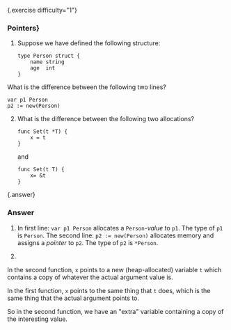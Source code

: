 {.exercise difficulty="1"}
### Pointers}

1.  Suppose we have defined the following structure:

        type Person struct {
            name string
            age	 int
        }

What is the difference between the following two lines?

    var p1 Person
    p2 := new(Person)


2.  What is the difference between the following two allocations?

        func Set(t *T) {
            x = t
        }

    and

        func Set(t T) {
            x= &t
        }


{.answer}
### Answer
1.  In first line: `var p1 Person` allocates a
`Person`-*value* to `p1`. The type of `p1` is `Person`.
The second line: `p2 := new(Person)` allocates memory
and assigns a *pointer* to `p2`. The type of `p2` is
`*Person`.

2.
In the second function, `x` points to a new
(heap-allocated) variable `t` which contains
a copy of whatever the actual argument value is.

In the first function, `x` points to the same thing
that `t` does, which is the same thing that the actual
argument points to.

So in the second function, we have an "extra" variable containing a copy of the interesting value.
